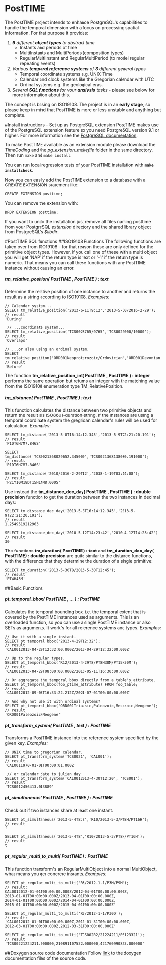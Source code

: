 # PostTIME
The PostTIME project intends to enhance PostgreSQL's capabilities to handle the temporal dimension with a focus on processing spatial information. For that purpose it provides:

1. *__6__ different __object types__ to abstract time*
    * Instants and periods of time
    * MultiInstants and MultiPeriods (composition types)
    * RegularMultiInstant and RegularMultiPeriod (to model regular repeating events)
2. *Various __temporal reference systems__ of __3__ different general types*
    * Temporal coordinate systems e.g. UNIX-Time
    * Calendar and clock systems like the Gregorian calendar with UTC
    * Ordinal systems e.g. the geological eras.
3. *Several __SQL functions__ for your __analysis__ tasks* - please see [below](https://github.com/52North/PostTIME#posttime-sql-functions) for more information about this.

The concept is basing on ISO19108. The project is in an __early stage__, so please keep in mind that PostTIME is more or less unstable and anything but complete.

#Install instructions - Set up as PostgreSQL extension
PostTIME makes use of the PostgreSQL extension feature so you need PostgreSQL version 9.1 or higher. For more information see the [PostgreSQL documentation](http://www.postgresql.org/docs/ "www.postgresql.org/docs/").

To make PostTIME available as an extension module please download the *TimeCoding* and the *pg_extension_makefile* folder in the same directory. Then run `make` and `make install`.

You can run local regression tests of your PostTIME installation with __`make installcheck`__.

Now you can easily add the PostTIME extension to a database with a CREATE EXTENSION statement like:

    CREATE EXTENSION posttime;
 
You can remove the extension with:

    DROP EXTENSION posttime;

If you want to undo the installation just remove all files naming posttime from your PostgreSQL *extension* directory and the shared library object from PostgreSQL's *$libdir*.

#PostTIME SQL functions
##ISO19108 Functions
The following functions are taken over from ISO19108 - for that reason these are only defined for the primitive object types. However, if you call one of these with a multi object you will get 'NAP' if the return type is text or '-1' if the return type is numeric. That means you can call these functions with any PostTIME instance without causing an error.   
##### tm\_relative\_position( PostTIME , PostTIME ) : text 
Determine the relative position of one inctance to another and returns the result as a string according to ISO19108. *Examples:*

    // Calendar system...
    SELECT tm_relative_position('2013-6-11T9:12','2013-5-30/2016-2-29');
    // result
    'During'

     // ...coordinate system...
    SELECT tm_relative_position('TCS0028765/9765','TCS0029000/10000');
    // result
    'Overlaps'

    // ...or also using an ordinal system.
    SELECT tm_relative_position('ORD001Neoproterozoic/Ordovician','ORD001Devonian');
    // result
    'Before'

The function __tm\_relative\_position\_int( PostTIME , PostTIME ) : integer__ performs the same operation but returns an integer with the matching value from the ISO19108 enumeration type TM_RelativePosition.

##### tm\_distance( PostTIME , PostTIME ) : text 
This function calculates the distance between two primitive objects and return the result als ISO8601-duration-string. If the instances are using a temporal coordinate system the gregrioan calendar's rules will be used for calculation. *Examples*:

    SELECT tm_distance('2013-5-8T16:14:12.345','2013-5-9T22:21:20.191');
    // result
    'P1DT6H7M7.846S'

    SELECT tm_distance('TCS0021368029652.345000','TCS0021368138080.191000');
    // result
    'P1DT6H7M7.846S'

    SELECT tm_distance('2010/2016-2-29T12','2038-1-19T03:14:08');
    // result
    'P21Y10M18DT15H14M8.000S'

Use instead the __tm\_distance\_dec\_day( PostTIME , PostTIME ) : double precision__ function to get the duration between the two instances in decimal days:

    SELECT tm_distance_dec_day('2013-5-8T16:14:12.345','2013-5-9T22:21:20.191');
    // result
    1.2549519212963

    SELECT tm_distance_dec_day('2010-5-12T14:23:42','2010-4-12T14:23:42')
    // result
    30

The functions __tm\_duration( PostTIME ) : text__ and __tm\_duration\_dec\_day( PostTIME) : double precision__ are quite similar to the distance functions, with the difference that they determine the duration of a single primitive:

    SELECT tm_duration('2013-5-30T8/2013-5-30T12:45');
    // result
    'PT4H45M'

##Basic Functions

##### pt\_temporal\_bbox( PostTIME , ... ) : PostTIME 
Calculates the temporal bounding box, i.e. the temporal extent that is covered by the PostTIME instances used as arguments. This is an overloaded function, so you can use a single PostTIME instance or also SETs as arguments. It work's for all reference systems and types. *Examples:*

    // Use it with a single instant.
    SELECT pt_temporal_bbox('2013-4-29T12:32');
    // result
    'CAL0012013-04-29T12:32:00.000Z/2013-04-29T12:32:00.000Z'

    // Up to the regular types.
    SELECT pt_temporal_bbox('R12/2013-4-29T8/PT8H30M/PT15H30M');
    // result
    'CAL0012013-04-29T08:00:00.000Z/2013-05-11T16:30:00.000Z'

    // Or aggregate the temporal bbox directly from a table's attribute.
    SELECT pt_temporal_bbox(foo_ptime_attribute) FROM foo_table;
    // result
    'CAL0012012-09-03T16:33:22.212Z/2021-07-01T00:00:00.000Z'

    // And why not use it with ordinal systems?
    SELECT pt_temporal_bbox('ORD001Triassic,Paleozoic,Mesozoic,Neogene');
    // result
    'ORD001Paleozoic/Neogene'

##### pt\_transform\_system( PostTIME , text ) : PostTIME 
Transforms a PostTIME instance into the reference system specified by the given key. *Examples:*

    // UNIX time to gregorian calendar.
    SELECT pt_transform_system('TCS0021', 'CAL001');
    // result
    'CAL0011970-01-01T00:00:01.000Z'

     // or calendar date to julian day
    SELECT pt_transform_system('CAL0012013-4-30T12:20', 'TCS001');
    // result
    'TCS0012456413.013889'


##### pt\_simultaneous( PostTIME , PostTIME ) : PostTIME 
Check out if two instances share at least one instant.

    SELECT pt_simultaneous('2013-5-4T8:2','R10/2013-5-3/PT8H/PT16H');
    // result
    f

    SELECT pt_simultaneous('2013-5-4T8','R10/2013-5-3/PT8H/PT16H');
    // result
    t

##### pt\_regular\_multi_to\_multi( PostTIME ) : PostTIME 
This function transform's an RegularMultiObject into a normal MultiObject, what means you get concrete instants. *Examples:*

    SELECT pt_regular_multi_to_multi('R3/2012-1-1/P3M/P9M');
    // result:  
    CAL0012012-01-01T00:00:00.000Z/2012-04-01T00:00:00.000Z,
    2013-01-01T00:00:00.000Z/2013-04-01T00:00:00.000Z,
    2014-01-01T00:00:00.000Z/2014-04-01T00:00:00.000Z,
    2015-01-01T00:00:00.000Z/2015-04-01T00:00:00.000Z'

    SELECT pt_regular_multi_to_multi('R3/2012-1-1/P30D');
    // result:
    'CAL0012012-01-01T00:00:00.000Z,2012-01-31T00:00:00.000Z,
    2012-03-01T00:00:00.000Z,2012-03-31T00:00:00.000Z'

    SELECT pt_regular_multi_to_multi('TCS002R2/21224211/P3123321');
    // result
    'TCS00221224211.000000,210891107532.000000,421760990853.000000'

##Doxygen source code documentation
Follow [link](http://141.30.100.164:8080) to the doxygen documentation files of the source code.
